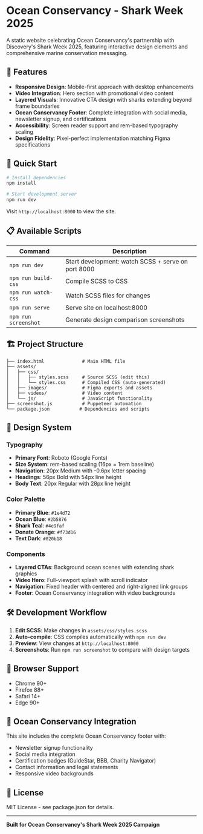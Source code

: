 # Ocean Conservancy - Shark Week 2025

A static website celebrating Ocean Conservancy's partnership with Discovery's Shark Week 2025, featuring interactive design elements and comprehensive marine conservation messaging.

## 🦈 Features

- **Responsive Design**: Mobile-first approach with desktop enhancements
- **Video Integration**: Hero section with promotional video content
- **Layered Visuals**: Innovative CTA design with sharks extending beyond frame boundaries
- **Ocean Conservancy Footer**: Complete integration with social media, newsletter signup, and certifications
- **Accessibility**: Screen reader support and rem-based typography scaling
- **Design Fidelity**: Pixel-perfect implementation matching Figma specifications

## 🚀 Quick Start

```bash
# Install dependencies
npm install

# Start development server
npm run dev
```

Visit `http://localhost:8000` to view the site.

## 📋 Available Scripts

| Command | Description |
|---------|-------------|
| `npm run dev` | Start development: watch SCSS + serve on port 8000 |
| `npm run build-css` | Compile SCSS to CSS |
| `npm run watch-css` | Watch SCSS files for changes |
| `npm run serve` | Serve site on localhost:8000 |
| `npm run screenshot` | Generate design comparison screenshots |

## 🏗️ Project Structure

```
├── index.html              # Main HTML file
├── assets/
│   ├── css/
│   │   ├── styles.scss     # Source SCSS (edit this)
│   │   └── styles.css      # Compiled CSS (auto-generated)
│   ├── images/             # Figma exports and assets
│   ├── videos/             # Video content
│   └── js/                 # JavaScript functionality
├── screenshot.js           # Puppeteer automation
└── package.json           # Dependencies and scripts
```

## 🎨 Design System

### Typography
- **Primary Font**: Roboto (Google Fonts)
- **Size System**: rem-based scaling (16px = 1rem baseline)
- **Navigation**: 20px Medium with -0.6px letter spacing
- **Headings**: 56px Bold with 54px line height
- **Body Text**: 20px Regular with 28px line height

### Color Palette
- **Primary Blue**: `#1e4d72`
- **Ocean Blue**: `#2b5876`
- **Shark Teal**: `#4e9faf`
- **Donate Orange**: `#f73d16`
- **Text Dark**: `#020b18`

### Components
- **Layered CTAs**: Background ocean scenes with extending shark graphics
- **Video Hero**: Full-viewport splash with scroll indicator
- **Navigation**: Fixed header with centered and right-aligned link groups
- **Footer**: Ocean Conservancy integration with video backgrounds

## 🛠️ Development Workflow

1. **Edit SCSS**: Make changes in `assets/css/styles.scss`
2. **Auto-compile**: CSS compiles automatically with `npm run dev`
3. **Preview**: View changes at `http://localhost:8000`
4. **Screenshots**: Run `npm run screenshot` to compare with design targets

## 📱 Browser Support

- Chrome 90+
- Firefox 88+
- Safari 14+
- Edge 90+

## 🌊 Ocean Conservancy Integration

This site includes the complete Ocean Conservancy footer with:
- Newsletter signup functionality
- Social media integration
- Certification badges (GuideStar, BBB, Charity Navigator)
- Contact information and legal statements
- Responsive video backgrounds

## 📄 License

MIT License - see package.json for details.

---

**Built for Ocean Conservancy's Shark Week 2025 Campaign**